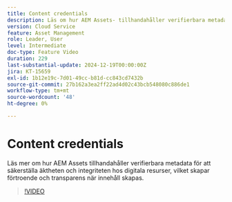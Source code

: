 ```yaml
---
title: Content credentials
description: Läs om hur AEM Assets- tillhandahåller verifierbara metadata för att säkerställa äktheten och integriteten hos digitala resurser.
version: Cloud Service
feature: Asset Management
role: Leader, User
level: Intermediate
doc-type: Feature Video
duration: 229
last-substantial-update: 2024-12-19T00:00:00Z
jira: KT-15659
exl-id: 1b12e19c-7d01-49cc-b81d-cc843cd7432b
source-git-commit: 27b162a3ea2ff22ad4d02c43bcb548080c886de1
workflow-type: tm+mt
source-wordcount: '48'
ht-degree: 0%

---
```



# Content credentials

Läs mer om hur AEM Assets [](https://experienceleague.adobe.com/en/docs/experience-manager-cloud-service/content/assets/assets-view/content-credentials) tillhandahåller verifierbara metadata för att säkerställa äktheten och integriteten hos digitala resurser, vilket skapar förtroende och transparens när innehåll skapas.

>[!VIDEO](https://video.tv.adobe.com/v/3441700/?learn=on&enablevpops)
